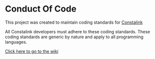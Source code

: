 # Conduct Of Code

This project was created to maintain coding standards for [Constalink](https://constalink.com)

All Constalink developers must adhere to these coding standards. These coding standards are generic by nature and apply
to all programming languages.

[Click here to go to the wiki](https://gitlab.constalink.com/constalink/ConductOfCode/wikis/home)